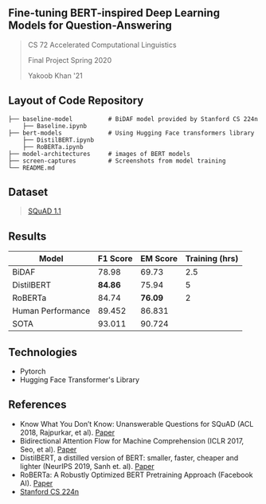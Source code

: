 ## Fine-tuning BERT-inspired Deep Learning Models for Question-Answering
> CS 72 Accelerated Computational Linguistics
> 
> Final Project Spring 2020
>
> Yakoob Khan '21 

## Layout of Code Repository

    ├── baseline-model          # BiDAF model provided by Stanford CS 224n
        ├── Baseline.ipynb 
    ├── bert-models      	    # Using Hugging Face transformers library
        ├── DistilBERT.ipynb 
        ├── RoBERTa.ipynb
    ├── model-architectures     # images of BERT models 
    ├── screen-captures         # Screenshots from model training         
    └── README.md

## Dataset
> [SQuAD 1.1](https://rajpurkar.github.io/SQuAD-explorer/explore/1.1/dev/)

## Results
Model |F1 Score | EM Score | Training (hrs)
--- | --- | --- | ---
BiDAF| 78.98 | 69.73 | 2.5 
DistilBERT | **84.86** | 75.94 | 5
RoBERTa | 84.74 | **76.09** | 2
Human Performance | 89.452 | 86.831 | 
SOTA | 93.011 | 90.724 | 

## Technologies
* Pytorch
* Hugging Face Transformer's Library

## References
* Know What You Don’t Know: Unanswerable Questions for SQuAD (ACL 2018, Rajpurkar, et al). [Paper](https://arxiv.org/pdf/1806.03822.pdf)
* Bidirectional Attention Flow for Machine Comprehension (ICLR 2017, Seo, et al). [Paper](https://arxiv.org/pdf/1611.01603.pdf)
* DistilBERT, a distilled version of BERT: smaller,
faster, cheaper and lighter (NeurIPS 2019, Sanh et. al). [Paper](https://arxiv.org/pdf/1910.01108.pdf)
* RoBERTa: A Robustly Optimized BERT Pretraining Approach (Facebook AI). [Paper](https://arxiv.org/pdf/1907.11692.pdf)
* [Stanford CS 224n](https://web.stanford.edu/class/archive/cs/cs224n/cs224n.1194/index.html)

